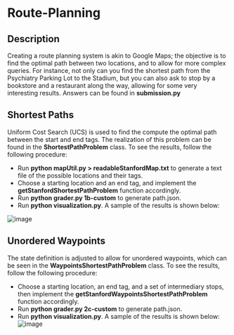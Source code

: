 # Route-Planning
## Description
Creating a route planning system is akin to Google Maps; the objective is to find the optimal path between two locations, and to allow for more complex queries. For instance, not only can you find the shortest path from the Psychiatry Parking Lot to the Stadium, but you can also ask to stop by a bookstore and a restaurant along the way, allowing for some very interesting results. Answers can be found in **submission.py**

## Shortest Paths
Uniform Cost Search (UCS) is used to find the compute the optimal path between the start and end tags. The realization of this problem can be found in the **ShortestPathProblem** class. To see the results, follow the following procedure:
- Run **python mapUtil.py > readableStanfordMap.txt** to generate a text file of the possible locations and their tags.
- Choose a starting location and an end tag, and implement the **getStanfordShortestPathProblem** function accordingly.
- Run **python grader.py 1b-custom** to generate path.json.
- Run **python visualization.py**.
A sample of the results is shown below:

![image](https://github.com/AhmedAbdelaal2001/Route-Planning/assets/101427765/1b6c20a2-942d-46a5-84b5-2a43ac0560c6)

## Unordered Waypoints
The state definition is adjusted to allow for unordered waypoints, which can be seen in the **WaypointsShortestPathProblem** class. To see the results, follow the following procedure:
- Choose a starting location, an end tag, and a set of intermediary stops, then implement the **getStanfordWaypointsShortestPathProblem** function accordingly.
- Run **python grader.py 2c-custom** to generate path.json.
- Run **python visualization.py**.
A sample of the results is shown below:
![image](https://github.com/AhmedAbdelaal2001/Route-Planning/assets/101427765/3e986dfd-5143-4129-8f45-ba3e6a6ada61)




